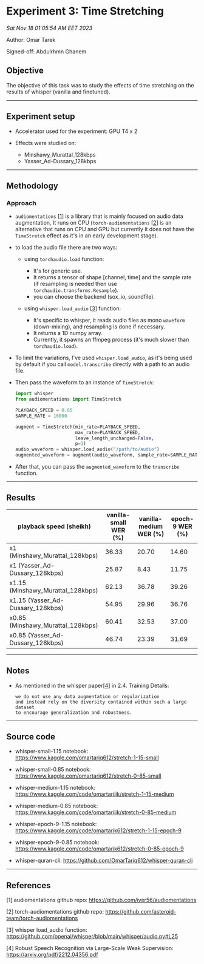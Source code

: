 # Experiment 3: Time Stretching

_Sat Nov 18 01:05:54 AM EET 2023_

Author: Omar Tarek

Signed-off: Abdulrhmn Ghanem


## Objective

The objective of this task was to study the effects of time stretching on the results of whisper (vanilla and finetuned).

---


## Experiment setup

  * Accelerator used for the experiment: GPU T4 x 2

  * Effects were studied on:
    - Minshawy_Murattal_128kbps
    - Yasser_Ad-Dussary_128kbps

---


## Methodology

### Approach

* `audiomentations` [[1](https://github.com/iver56/audiomentations)] is a library that is mainly focused on audio data augmentation, It runs on CPU (`torch-audiomentations` [[2](https://github.com/asteroid-team/torch-audiomentations)]  is an alternative that runs on CPU and GPU  but currently it does not have the `TimeStretch` effect as it's in an early development stage).

* to load the audio file there are two ways:
  * using `torchaudio.load` function:
    * It's for generic use.
    * It returns a tensor of shape [channel, time] and the sample rate (if resampling is needed then use `torchaudio.transforms.Resample`).
    * you can choose the backend (sox_io, soundfile).

  * using `whisper.load_audio` [[3](https://github.com/openai/whisper/blob/main/whisper/audio.py#L25)] function:
    * It's specific to whisper, it reads audio files as mono `waveform` (down-mixing), and resampling is done if necessary.
    * It returns a 1D numpy array.
    * Currently, it spawns an ffmpeg process (it's much slower than `torchaudio.load`).

* To limit the variations, I've used `whisper.load_audio`, as it's being used by default if you call `model.transcribe` directly with a path to an audio file.

* Then pass the waveform to an instance of `TimeStretch`:

  ```python
  import whisper
  from audiomentations import TimeStretch

  PLAYBACK_SPEED = 0.85
  SAMPLE_RATE = 16000

  augment = TimeStretch(min_rate=PLAYBACK_SPEED,
                        max_rate=PLAYBACK_SPEED,
                        leave_length_unchanged=False,
                        p=1)
  audio_waveform = whisper.load_audio("/path/to/audio")
  augmented_waveform = augment(audio_waveform, sample_rate=SAMPLE_RATE)
  ```

* After that, you can pass the `augmented_waveform` to the `transcribe` function.

---


## Results

|  playback speed (sheikh)              | vanilla-small WER (%) | vanilla-medium WER (%) |  epoch-9 WER (%) |
| ------------------------------------- | --------------------- | ---------------------- | ---------------- |
|  x1    (Minshawy_Murattal_128kbps)    |        36.33          |          20.70         |      14.60       |
|  x1    (Yasser_Ad-Dussary_128kbps)    |        25.87          |          8.43          |      11.75       |
|  x1.15 (Minshawy_Murattal_128kbps)    |        62.13          |          36.78         |      39.26       |
|  x1.15 (Yasser_Ad-Dussary_128kbps)    |        54.95          |          29.96         |      36.76       |
|  x0.85 (Minshawy_Murattal_128kbps)    |        60.41          |          32.53         |      37.00       |
|  x0.85 (Yasser_Ad-Dussary_128kbps)    |        46.74          |          23.39         |      31.69       |

---

## Notes

  *  As mentioned in the whisper paper[[4](https://arxiv.org/pdf/2212.04356.pdf)] in 2.4. Training Details:

      ```
      we do not use any data augmentation or regularization
      and instead rely on the diversity contained within such a large dataset
      to encourage generalization and robustness.
      ```

---


## Source code

  * whisper-small-1.15 notebook: https://www.kaggle.com/omartariq612/stretch-1-15-small

  * whisper-small-0.85 notebook: https://www.kaggle.com/omartariq612/stretch-0-85-small

  * whisper-medium-1.15 notebook: https://www.kaggle.com/code/omartariiik/stretch-1-15-medium

  * whisper-medium-0.85 notebook: https://www.kaggle.com/code/omartariiik/stretch-0-85-medium

  * whisper-epoch-9-1.15 notebook: https://www.kaggle.com/code/omartarik612/stretch-1-15-epoch-9

  * whisper-epoch-9-0.85 notebook: https://www.kaggle.com/code/omartarik612/stretch-0-85-epoch-9

  * whisper-quran-cli: https://github.com/OmarTariq612/whisper-quran-cli

---


## References

[1] audiomentations github repo: https://github.com/iver56/audiomentations

[2] torch-audiomentations github repo: https://github.com/asteroid-team/torch-audiomentations

[3] whisper load_audio function: https://github.com/openai/whisper/blob/main/whisper/audio.py#L25

[4] Robust Speech Recognition via Large-Scale Weak Supervision: https://arxiv.org/pdf/2212.04356.pdf
